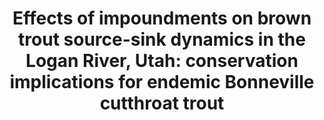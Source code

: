 ---
title:  "Effects of impoundments on brown trout source-sink dynamics in the Logan River, Utah: conservation implications for endemic Bonneville cutthroat trout"
year: 2013
month: April
authors: <strong>Hafen, K.</strong>, W. C. Saunders, G. P. Thiede, and P. Budy
conference: <i>American Fisheries Society Western Division Annual Meeting</i>
location: Boise, Idaho
pdf: https://www.researchgate.net/publication/301627180_Effects_of_impoundments_on_brown_trout_source-sink_dynamics_in_the_Logan_River_Utah_conservation_implications_for_endemic_Bonneville_cutthroat_trout
---